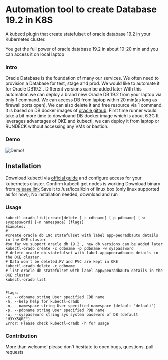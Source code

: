 # Automation tool to create Database 19.2 in K8S

A kubectl plugin that create statefulset of oracle database 19.2 in your
 Kubernetes cluster.

You get the full power of oracle database 19.2 in about 10-20 min and you can access it on local laptop

### Intro
Oracle Database is the foundation of many our services.  We often need to provision a Database for test, stage and prod. We would like to automate it for Oracle DB19.2 . Different versions can be added later
With this automation we can deploy a brand new Oracle DB 19.2 from your laptop via only 1 command. We can access DB from laptop within 20 min(as long as firewall ports open). We can also delete it and free resource via 1 command. It is based on DB docker images of [oracle github](https://github.com/oracle/docker-images). First time runner would take a bit more time to downloand  DB docker image which is about 6.3G
It leverages advantages of  OKE  and kubectl, we can deploy it from laptop or RUNDECK without accessing  any VMs or bastion.

### Demo
![Demo!](https://i.imgur.com/ca1MLkY.gif)

## Installation

Download kubectl via [official guide](https://kubernetes.io/docs/tasks/tools/install-kubectl/) and configure access for your kubernetes cluster. Confirm kubectl get nodes is working
Download binary from [release link](https://github.com/HenryXie1/oradbauto/releases/download/v1.0/kubectl-oradb)
Save it to /usr/local/bin of linux box (only linux supported as for now), No installation needed, download and run   
### Usage
```
kubectl-oradb list|create|delete [-c cdbname] [-p pdbname] [-w syspassword] [-n namespace] [flags]
Examples:
# 
#create oracle db 19c statefulset with label app=peoradbauto details in the OKE cluster
#so far we support oracle db 19.2 , new db versions can be added later
kubectl-oradb create -c cdbname -p pdbname -w syspassword 
# delete oracle db statefulset with label app=peoradbauto details in the OKE cluster. 
# Data won't be deleted.PV and PVC are kept in OKE
kubectl-oradb delete -c cdbname
# list oracle db statefulset with label app=peoradbauto details in the OKE cluster
kubectl-oradb list


Flags:
-c, --cdbname string User specified CDB name
-h, --help help for kubectl-oradb
-n, --namespace string User specified namespace (default "default")
-p, --pdbname string User specified PDB name
-w, --syspassword string sys system password of DB (default "H3YX5QRE")
Error: Please check kubectl-oradb -h for usage
```

### Contribution
More than welcome! please don't hesitate to open bugs, questions, pull requests 

 

